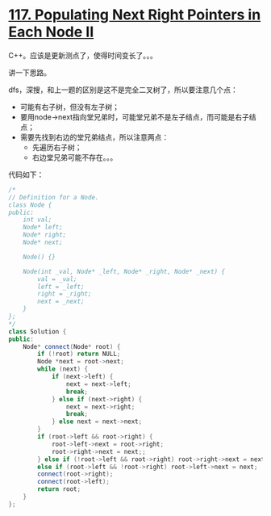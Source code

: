 # [117. Populating Next Right Pointers in Each Node II](https://leetcode-cn.com/problems/populating-next-right-pointers-in-each-node-ii/)

C++。应该是更新测点了，使得时间变长了。。。

讲一下思路。

dfs，深搜，和上一题的区别是这不是完全二叉树了，所以要注意几个点：

- 可能有右子树，但没有左子树；
- 要用node->next指向堂兄弟时，可能堂兄弟不是左子结点，而可能是右子结点；
- 需要先找到右边的堂兄弟结点，所以注意两点：
  - 先遍历右子树；
  - 右边堂兄弟可能不存在。。。

代码如下：

```cpp
/*
// Definition for a Node.
class Node {
public:
    int val;
    Node* left;
    Node* right;
    Node* next;

    Node() {}

    Node(int _val, Node* _left, Node* _right, Node* _next) {
        val = _val;
        left = _left;
        right = _right;
        next = _next;
    }
};
*/
class Solution {
public:
    Node* connect(Node* root) {
        if (!root) return NULL;
        Node *next = root->next;
        while (next) {
            if (next->left) {
                next = next->left;
                break;
            } else if (next->right) {
                next = next->right;
                break;
            } else next = next->next;
        }
        if (root->left && root->right) {
            root->left->next = root->right;
            root->right->next = next;;
        } else if (!root->left && root->right) root->right->next = next;
        else if (root->left && !root->right) root->left->next = next;
        connect(root->right);
        connect(root->left);
        return root;
    }
};
```

